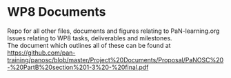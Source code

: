 # WP8 Documents
Repo for all other files, documents and figures relating to PaN-learning.org  
Issues relating to WP8 tasks, deliverables and milestones.  
The document which outlines all of these can be found at https://github.com/pan-training/panosc/blob/master/Project%20Documents/Proposal/PaNOSC%20-%20PartB%20section%201-3%20-%20final.pdf
